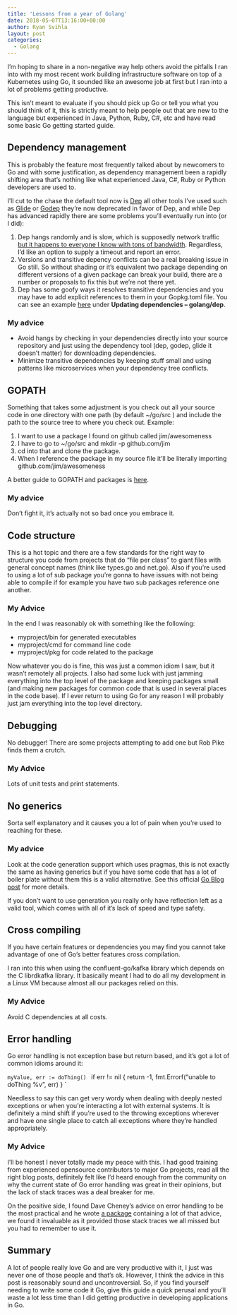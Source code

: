 ```yaml
---
title: 'Lessons from a year of Golang'
date: 2018-05–07T13:16:00+00:00
author: Ryan Svihla
layout: post
categories:
  - Golang
---
```

I’m hoping to share in a non-negative way help others avoid the pitfalls I ran into with my most recent work building infrastructure software on top of a Kubernetes using Go, it sounded like an awesome job at first but I ran into a lot of problems getting productive. 

This isn’t meant to evaluate if you should pick up Go or tell you what you should think of it, this is strictly meant to help people out that are new to the language but experienced in Java, Python, Ruby, C#, etc and have read some basic Go getting started guide.

## Dependency management

This is probably the feature most frequently talked about by newcomers to Go and with some justification, as dependency management been a rapidly shifting area that’s nothing like what experienced Java, C#, Ruby or Python developers are used to. 

I’ll cut to the chase the default tool now is [Dep][1] all other tools I’ve used such as [Glide][2] or [Godep][3] they’re now deprecated in favor of Dep, and while Dep has advanced rapidly there are some problems you’ll eventually run into (or I did):

1.  Dep hangs randomly and is slow, which is supposedly network traffic [but it happens to everyone I know with tons of bandwidth][4]. Regardless, I’d like an option to supply a timeout and report an error.
2. Versions and transitive depency conflicts can be a real breaking issue in Go still. So without shading or it’s equivalent two package depending on different versions of a given package can break your build, there are a number or proposals to fix this but we’re not there yet.
3. Dep has some goofy ways it resolves transitive dependencies and you may have to add explicit references to them in your Gopkg.toml file. You can see an example [here][5] under **Updating dependencies – golang/dep**.

### My advice

* Avoid hangs by checking in your dependencies directly into your source repository and just using the dependency tool (dep, godep, glide it doesn’t matter) for downloading dependencies.
* Minimize transitive dependencies by keeping stuff small and using patterns like microservices when your dependency tree conflicts.
	  
## GOPATH

Something that takes some adjustment is you check out all your source code in one directory with one path (by default \~/go/src ) and include the path to the source tree to where you check out. Example:

1. I want to use a package I found on github called jim/awesomeness 
2. I have to go to \~/go/src and mkdir -p github.com/jim
3. cd into that and clone the package.
4. When I reference the package in my source file it’ll be literally importing github.com/jim/awesomeness

A better guide to GOPATH and packages is [here][6].

### My advice

Don’t fight it, it’s actually not so bad once you embrace it.

## Code structure

This is a hot topic and there are a few standards for the right way to structure you code from projects that do “file per class” to giant files with general concept names (think like types.go and net.go). Also if you’re used to using a lot of sub package you’re gonna to have issues with not being able to compile if for example you have two sub packages reference one another. 

### My Advice

In the end I was reasonably ok with something like the following:

* myproject/bin for generated executables
* myproject/cmd for command line code
* myproject/pkg for code related to the package

Now whatever you do is fine, this was just a common idiom I saw, but it wasn’t remotely all projects. I also had some luck with just jamming everything into the top level of the package and keeping packages small (and making new packages for common code that is used in several places in the code base). If I ever return to using Go for any reason I will probably just jam everything into the top level directory.

## Debugging

No debugger! There are some projects attempting to add one but Rob Pike finds them a crutch.

### My Advice

Lots of unit tests and print statements. 

## No generics

Sorta self explanatory and it causes you a lot of pain when you’re used to reaching for these.

### My advice

Look at the code generation support which uses pragmas, this is not exactly the same as having generics but if you have some code that has a lot of boiler plate without them this is a valid alternative.  See this official [Go Blog post][7] for more details.
 
 If you don’t want to use generation you really only have reflection left as a valid tool, which comes with all of it’s lack of speed and type safety.
 
## Cross compiling

If you have certain features or dependencies you may find you cannot take advantage of one of Go’s better features cross compilation.

I ran into this when using the confluent-go/kafka library which depends on the C librdkafka library. It basically meant I had to do all my development in a Linux VM because almost all our packages relied on this. 

### My Advice

Avoid C dependencies at all costs.

## Error handling

Go error handling is not exception base but return based, and it’s got a lot of common idioms around it:

`myValue, err := doThing()
`  	if err != nil {
		return -1, fmt.Errorf(“unable to doThing %v”, err)
  	}
`

Needless to say this can get very wordy when dealing with deeply nested exceptions or when you’re interacting a lot with external systems.  It is definitely a mind shift if you’re used to the throwing exceptions wherever and have one single place to catch all exceptions where they’re handled appropriately.

### My Advice

I’ll be honest I never totally made my peace with this. I had good training from experienced opensource contributors to major Go projects, read all the right blog posts, definitely felt like I’d heard enough from the community on why the current state of Go error handling was great in their opinions, but the lack of stack traces was a deal breaker for me.  

On the positive side, I found Dave Cheney’s advice on error handling to be the most practical and he wrote [a package][8] containing a lot of that advice, we found it invaluable as it provided those stack traces we all missed but you had to remember to use it.

## Summary

A lot of people really love Go and are very productive with it, I just was never one of those people and that’s ok. However, I think the advice in this post is reasonably sound and uncontroversial. So, if you find yourself needing to write some code it Go, give this guide a quick perusal and you’ll waste a lot less time than I did getting productive in developing applications in Go.

[1]:	https://github.com/golang/dep
[2]:	https://github.com/Masterminds/glide
[3]:	https://github.com/tools/godep
[4]:	https://github.com/golang/dep/blob/c8be449181dadcb01c9118a7c7b592693c82776f/docs/failure-modes.md#hangs
[5]:	https://kubernetes.io/blog/2018/01/introducing-client-go-version-6/
[6]:	https://thenewstack.io/understanding-golang-packages/
[7]:	https://blog.golang.org/generate
[8]:	https://github.com/pkg/errors